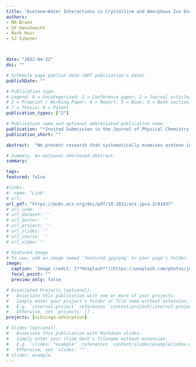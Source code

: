 ```yaml
---
title: "Acetone–Water Interactions in Crystalline and Amorphous Ice Environments"
authors:
- MR Brann 
- SP Hansknecht
- Mark Muir
- SJ Sibener



date: "2022-04-22"
doi: ""

# Schedule page publish date (NOT publication's date).
publishDate: ""

# Publication type.
# Legend: 0 = Uncategorized; 1 = Conference paper; 2 = Journal article;
# 3 = Preprint / Working Paper; 4 = Report; 5 = Book; 6 = Book section;
# 7 = Thesis; 8 = Patent
publication_types: ["2"]

# Publication name and optional abbreviated publication name.
publication: "*Invited Submission to the Journal of Physical Chemistry A*"
publication_short: ""

abstract:  "We present research that systematically examines acetone interacting with various D<sub>2</sub>O ices of terrestrial and astrophysical interest using time-resolved, in situ reflection absorption infrared spectroscopy (RAIRS). We examine acetone deposited on top of different D<sub>2</sub>$O ice films: high-density, nonporous amorphous (np-ASW), and crystalline (CI) films as well as porous amorphous (p-ASW) with various pore morphologies. Analysis of RAIR spectra changes after acetone exposure, and we find that more hydrogen bonding occurs between acetone and p-ASW ices as compared to acetone and np-ASW or CI ices. Hydrogen bonding quantification occurred by two independent RAIR spectral changes: a greater relative intensity of the 1703 cm<sup>-1</sup> feature at low acetone coverage as part of a 14 cm<sup>-1</sup> shift in the C═O region and an ∼30% integrated dangling bond area reduction after acetone exposure. Interestingly, when changing the water structure to be more porous (deposited at 70° compared to 30°), there is a further reduction in the amount of hydrogen bonding that occurs. This suggests that there is a lack of access to surface sites with dangling bonds in the pores as initial layers of acetone block the pores and acetone is unable to diffuse within the structure at low temperatures. In general, these results offer a clearer picture of the mechanisms that can occur when small organic hydrocarbons interact with various icy interfaces; a quantitative understanding of these interactions is essential for the accurate modeling of many astrophysical processes occurring on the surface of icy dust particles."

# Summary. An optional shortened abstract.
summary:

tags:
featured: false

#links:
#- name: "Link"
# url: 
url_pdf: "https://pubs.acs.org/doi/pdf/10.1021/acs.jpca.2c01437"
# url_code: ''
# url_dataset: ''
# url_poster: ''
# url_project: ''
# url_slides: ''
# url_source: ''
# url_video: ''

# Featured image
# To use, add an image named `featured.jpg/png` to your page's folder. 
image:
  caption: 'Image credit: [**Unsplash**](https://unsplash.com/photos/jdD8gXaTZsc)'
  focal_point: ""
  preview_only: false

# Associated Projects (optional).
#   Associate this publication with one or more of your projects.
#   Simply enter your project's folder or file name without extension.
#   E.g. `internal-project` references `content/project/internal-project/index.md`.
#   Otherwise, set `projects: []`.
projects: [uchicago-adsorption]

# Slides (optional).
#   Associate this publication with Markdown slides.
#   Simply enter your slide deck's filename without extension.
#   E.g. `slides: "example"` references `content/slides/example/index.md`.
#   Otherwise, set `slides: ""`.
# slides: example
---
```




